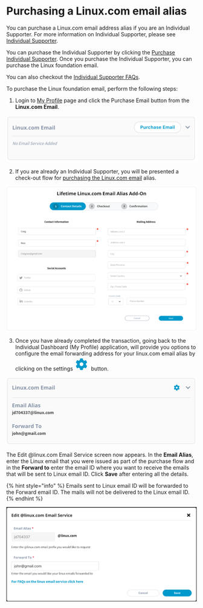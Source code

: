 # Purchasing a Linux.com email alias

You can purchase a Linux.com email address alias if you are an Individual Supporter. For more information on Individual Supporter, please see [Individual Supporter](https://www.linuxfoundation.org/about/individual-supporters/).

You can purchase the Individual Supporter by clicking the [Purchase Individual Supporter](https://joinnow.dev.platform.linuxfoundation.org/?project=tlf&product=01t17000007X61GAAS#/enrollment). Once you purchase the Individual Supporter, you can purchase the Linux foundation email.

You can also checkout the [Individual Supporter FAQs](https://www.linuxfoundation.org/about/individual-supporters/faq/#faq1).

To purchase the Linux foundation email, perform the following steps:

1. Login to [My Profile](https://myprofile.linuxfoundation.org/) page and click the Purchase Email button from the **Linux.com Email**.

![Linux.com email purchase](../.gitbook/assets/purchaselinuxemail.png)

2. If you are already an Individual Supporter,  you will be presented a check-out flow for [purchasing the Linux.com email](https://joinnow.platform.linuxfoundation.org/?project=tlf&product=01t2M000005wBazQAE#/) alias. 

![](../.gitbook/assets/linuxemailpurchaseflow.png)

3. Once you have already completed the transaction, going back to the Individual Dashboard \(My Profile\) application, will provide you options to configure the email forwarding address for your linux.com email alias by clicking on the settings ![](../.gitbook/assets/settings%20%281%29.png) button.

![](../.gitbook/assets/configlinuxbutton.png)

The Edit @linux.com Email Service screen now appears. In the **Email Alias**, enter the Linux email that you were issued as part of the purchase flow and in the **Forward to** enter the email ID where you want to receive the emails that will be sent to Linux email ID. Click **Save** after entering all the details.

{% hint style="info" %}
Emails sent to Linux email ID will be forwarded to the Forward email ID. The mails will not be delivered to the Linux email ID.
{% endhint %}

![](../.gitbook/assets/editlinuxemail.png)



